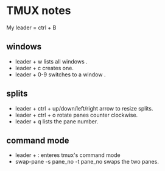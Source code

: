 # TMUX notes

My leader = ctrl + B

## windows

- leader + w lists all windows .
- leader + c creates one.
- leader + 0-9 switches to a window .

## splits

- leader + ctrl + up/down/left/right arrow to resize splits.
- leader + ctrl + o rotate panes counter clockwise.
- leader + q lists the pane number.

## command mode

- leader + : enteres tmux's command mode 
- swap-pane -s pane_no -t pane_no swaps the two panes.
